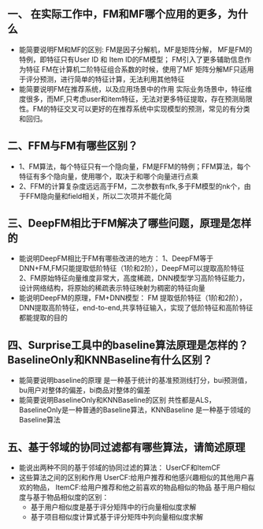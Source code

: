 ## 一、 在实际工作中，FM和MF哪个应用的更多，为什么
+ 能简要说明FM和MF的区别:
  FM是因子分解机，MF是矩阵分解，
  MF是FM的特例，即特征只有User ID 和 Item ID的FM模型；
  FM引入了更多辅助信息作为特征
  FM在计算机二阶特征组合系数的时候，使用了MF
  矩阵分解MF只适用于评分预测，进行简单的特征计算，无法利用其他特征
+ 能简要说明FM在推荐系统，以及应用场景中的作用
  实际业务场景中，特征维度很多，而MF,只考虑user和item特征，无法对更多特征提取，存在预测局限性。FM的特征交叉可以更好的在推荐系统中实现模型的预测，常见的有分类和回归。

## 二、FFM与FM有哪些区别？
+ 1、FM算法，每个特征只有一个隐向量，FM是FFM的特例；FFM算法，每个特征有多个隐向量，使用哪个，取决于和哪个向量进行点乘
+ 2、FFM的计算复杂度远远高于FM，二次参数有nfk,多于FM模型的nk个，由于FFM隐向量和field相关，所以二次项并不能化简

## 三、DeepFM相比于FM解决了哪些问题，原理是怎样的
+ 能说明DeepFM相比于FM有哪些改进的地方：
   1、DeepFM等于DNN+FM,FM只能提取低阶特征（1阶和2阶），DeepFM可以提取高阶特征
   2、FM原始特征向量维度非常大，高度稀疏，DNN模型学习高阶特征能力，设计网络结构，将原始的稀疏表示特征映射为稠密的特征向量
+ 能说明DeepFM的原理，FM+DNN模型：
  FM 提取低阶特征（1阶和2阶），DNN提取高阶特征，end-to-end,共享特征输入，实现了低阶特征和高阶特征都能提取的目的

## 四、Surprise工具中的baseline算法原理是怎样的？BaselineOnly和KNNBaseline有什么区别？
+ 能简要说明baseline的原理
  是一种基于统计的基准预测线打分，bui预测值，bu用户对整体的偏差，bi商品对整体的偏差
+ 能简要说明BaselineOnly和KNNBaseline的区别
  共性都是ALS，BaselineOnly是一种普通的Baseline算法，KNNBaseline 是一种基于领域的Baseline算法

## 五、基于邻域的协同过滤都有哪些算法，请简述原理
+ 能说出两种不同的基于邻域的协同过滤的算法：
  UserCF和ItemCF
+ 这些算法之间的区别和作用
  UserCF:给用户推荐和他感兴趣相似的其他用户喜欢的物品，
  ItemCF:给用户推荐和他之前喜欢的物品相似的物品
  基于用户相似度与基于物品相似度的区别：
  + 基于用户相似度是基于评分矩阵中的行向量相似度求解
  + 基于项目相似度计算式基于评分矩阵中列向量相似度求解
